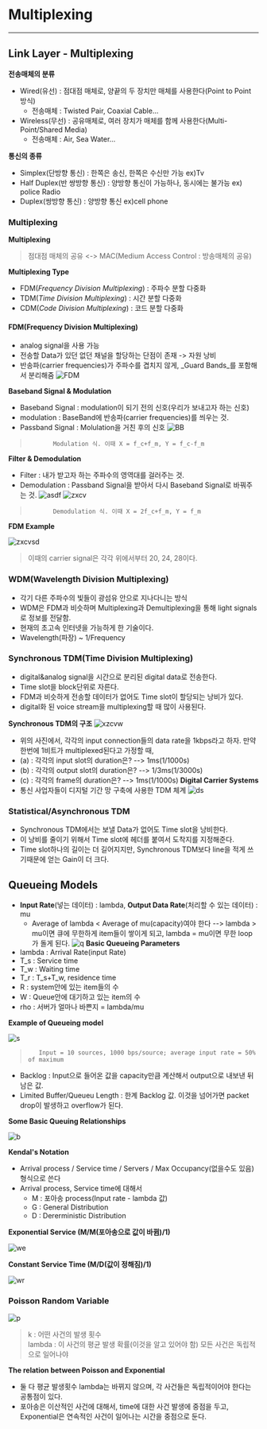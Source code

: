 # Multiplexing
---
## Link Layer - Multiplexing
__전송매체의 분류__
- Wired(유선) : 점대점 매체로, 양끝의 두 장치만 매체를 사용한다(Point to Point 방식) 
  - 전송매체 : Twisted Pair, Coaxial Cable...
- Wireless(무선) : 공유매체로, 여러 장치가 매체를 함께 사용한다(Multi-Point/Shared Media)
  - 전송매체 : Air, Sea Water...

__통신의 종류__
- Simplex(단방향 통신) : 한쪽은 송신, 한쪽은 수신만 가능 ex)Tv
- Half Duplex(반 쌍방향 통신) : 양방향 통신이 가능하나, 동시에는 불가능 ex) police Radio
- Duplex(쌍방향 통신) : 양방향 통신 ex)cell phone
### Multiplexing
__Multiplexing__
> 점대점 매체의 공유 <-> MAC(Medium Access Control : 방송매체의 공유)

__Multiplexing Type__
- FDM(_Frequency Division Multiplexing_) : 주파수 분할 다중화
- TDM(_Time Division Multiplexing_) : 시간 분할 다중화
- CDM(_Code Division Multiplexing_) : 코드 분할 다중화
#### FDM(Frequency Division Multiplexing)
- analog signal을 사용 가능
- 전송할 Data가 있던 없던 채널을 할당하는 단점이 존재 -> 자원 낭비
- 반송파(carrier frequencies)가 주파수를 겹치지 않게, _Guard Bands_를 포함해서 분리해줌
![FDM](https://user-images.githubusercontent.com/80378041/113839815-ff755680-97ca-11eb-84b3-0723a48216e3.PNG)

__Baseband Signal & Modulation__
- Baseband Signal : modulation이 되기 전의 신호(우리가 보내고자 하는 신호)
- modulation : BaseBand에 반송파(carrier frequencies)를 씌우는 것.
- Passband Signal : Molulation을 거친 후의 신호
![BB](https://user-images.githubusercontent.com/80378041/113840442-a5c15c00-97cb-11eb-84f7-3f9fb2c32cbb.PNG)
>            Modulation 식. 이때 X = f_c+f_m, Y = f_c-f_m

__Filter & Demodulation__
- Filter : 내가 받고자 하는 주파수의 영역대를 걸러주는 것.
- Demodulation : Passband Signal을 받아서 다시 Baseband Signal로 바꿔주는 것.
![asdf](https://user-images.githubusercontent.com/80378041/113841227-76f7b580-97cc-11eb-8285-3f8d0e489065.PNG)
![zxcv](https://user-images.githubusercontent.com/80378041/113841301-87a82b80-97cc-11eb-9fd1-bab3c6eef9d9.PNG)
>            Demodulation 식. 이때 X = 2f_c+f_m, Y = f_m
__FDM Example__

![zxcvsd](https://user-images.githubusercontent.com/80378041/113841659-e8cfff00-97cc-11eb-8f11-885e8cb8a68c.PNG)
> 이때의 carrier signal은 각각 위에서부터 20, 24, 28이다.
### WDM(Wavelength Division Multiplexing)
- 각기 다른 주파수의 빛들이 광섬유 안으로 지나다니는 방식
- WDM은 FDM과 비슷하며 Multiplexing과 Demultiplexing을 통해 light signals로 정보를 전달함.
- 현재의 초고속 인터넷을 가능하게 한 기술이다.
- Wavelength(파장) ~ 1/Frequency
### Synchronous TDM(Time Division Multiplexing)
- digital&analog signal을 시간으로 분리된 digital data로 전송한다.
- Time slot을 block단위로 자른다.
- FDM과 비슷하게 전송할 데이터가 없어도 Time slot이 할당되는 낭비가 있다.
- digital화 된 voice stream을 multiplexing할 때 많이 사용된다.

__Synchronous TDM의 구조__
![xzcvw](https://user-images.githubusercontent.com/80378041/113843551-a14a7280-97ce-11eb-8d72-974b3d08797c.PNG)
- 위의 사진에서, 각각의 input connection들의 data rate을 1kbps라고 하자. 만약 한번에 1비트가 multiplexed된다고 가정할 때, 
- (a) : 각각의 input slot의 duration은? --> 1ms(1/1000s)
- (b) : 각각의 output slot의 duration은? --> 1/3ms(1/3000s)
- (c) : 각각의 frame의 duration은? --> 1ms(1/1000s)
__Digital Carrier Systems__
- 통신 사업자들이 디지털 기간 망 구축에 사용한 TDM 체계
![ds](https://user-images.githubusercontent.com/80378041/113847701-af9a8d80-97d2-11eb-86a9-be4d13d3c26d.PNG)

### Statistical/Asynchronous TDM
- Synchronous TDM에서는 보낼 Data가 없어도 Time slot을 낭비한다.
- 이 낭비를 줄이기 위해서 Time slot에 헤더를 붙여서 도착지를 지정해준다.
- Time slot하나의 길이는 더 길어지지만, Synchronous TDM보다 line을 적게 쓰기때문에 얻는 Gain이 더 크다.

## Queueing Models
- __Input Rate__(넣는 데이터) : lambda, __Output Data Rate__(처리할 수 있는 데이터) : mu
  - Average of lambda < Average of mu(capacity)여야 한다 --> lambda > mu이면 큐에 무한하게 item들이 쌓이게 되고,
    lambda = mu이면 무한 loop가 돌게 된다.
![q](https://user-images.githubusercontent.com/80378041/113850207-2d5f9880-97d5-11eb-9a19-c1e633e77412.PNG)
__Basic Queueing Parameters__
- lambda : Arrival Rate(input Rate)
- T_s : Service time
- T_w : Waiting time
- T_r : T_s+T_w, residence time
- R : system안에 있는 item들의 수
- W : Queue안에 대기하고 있는 item의 수
- rho : 서버가 얼마나 바쁜지 = lambda/mu
 
__Example of Queueing model__

![s](https://user-images.githubusercontent.com/80378041/113851090-166d7600-97d6-11eb-98e6-237091625171.PNG)
>        Input = 10 sources, 1000 bps/source; average input rate = 50% of maximum
- Backlog : Input으로 들어온 값을 capacity만큼 계산해서 output으로 내보낸 뒤 남은 값.
- Limited Buffer/Queueu Length : 한계 Backlog 값. 이것을 넘어가면 packet drop이 발생하고 overflow가 된다.

__Some Basic Queuing Relationships__

![b](https://user-images.githubusercontent.com/80378041/113852615-b546a200-97d7-11eb-9f8a-0e3c9e196fe9.PNG)

__Kendal's Notation__
- Arrival process / Service time / Servers / Max Occupancy(없을수도 있음) 형식으로 쓴다
- Arrival process, Service time에 대해서
  - M : 포아송 process(Input rate - lambda 값)
  - G : General Distribution
  - D : Dererministic Distribution

__Exponential Service (M/M(포아송으로 값이 바뀜)/1)__

![we](https://user-images.githubusercontent.com/80378041/113853552-bf1cd500-97d8-11eb-9d18-f4032d0f32f5.PNG)

__Constant Service Time (M/D(값이 정해짐)/1)__

![wr](https://user-images.githubusercontent.com/80378041/113853634-d65bc280-97d8-11eb-9185-b2b7d468eacb.PNG)

### Poisson Random Variable

![p](https://user-images.githubusercontent.com/80378041/113853935-3e120d80-97d9-11eb-8b27-a54d16dc7968.PNG)
>   k : 어떤 사건의 발생 횟수    
>   lambda : 이 사건의 평균 발생 확률(이것을 알고 있어야 함)
>   모든 사건은 독립적으로 일어나야 

__The relation between Poisson and Exponential__

- 둘 다 평균 발생횟수 lambda는 바뀌지 않으며, 각 사건들은 독립적이어야 한다는 공통점이 있다.
- 포아송은 이산적인 사건에 대해서, time에 대한 사건 발생에 중점을 두고, Exponential은 연속적인 사건이 일어나는 시간을 중점으로 둔다. 








